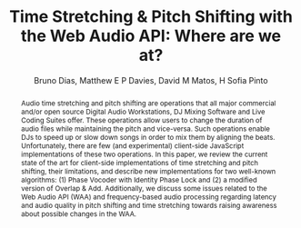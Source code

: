 --- 
  title: "Time Stretching & Pitch Shifting with the Web Audio API: Where are we at?" 
  abstract: "Audio time stretching and pitch shifting are operations that all major commercial and/or open source Digital Audio Workstations, DJ Mixing Software and Live Coding Suites offer. These operations allow users to change the duration of audio files while maintaining the pitch and vice-versa. Such operations enable DJs to speed up or slow down songs in order to mix them by aligning the beats. Unfortunately, there are few (and experimental) client-side JavaScript implementations of these two operations. In this paper, we review the current state of the art for client-side implementations of time stretching and pitch shifting, their limitations, and describe new implementations for two well-known algorithms: (1) Phase Vocoder with Identity Phase Lock and (2) a modified version of Overlap & Add. Additionally, we discuss some issues related to the Web Audio API (WAA) and frequency-based audio processing regarding latency and audio quality in pitch shifting and time stretching towards raising awareness about possible changes in the WAA." 
  address: "Atlanta, Georgia" 
  author: "Bruno Dias, Matthew E P Davies, David M Matos, H Sofia Pinto" 
  booktitle: "Proceedings of the International Web Audio Conference" 
  editor: "Jason Freeman, Alexander Lerch, Matthew Paradis" 
  month: "Proceedings of the International Web Audio Conference"
  pages: "" 
  publisher: "Georgia Tech" 
  series: "WAC '16"
  type: "Paper"  
  year: "2016" 
  id: "2016_48" 
  tags: year2016
  media: https://smartech.gatech.edu/bitstream/handle/1853/54587/timestretching_videostream.html?sequence=8&isAllowed=y 
  pdflink: /_data/papers/pdf/2016/2016_48.pdf
  ISSN: 2663-5844
---